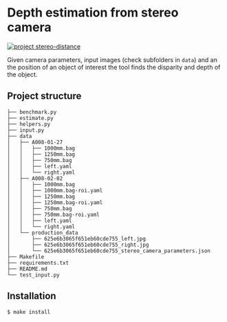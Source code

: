 # Depth estimation from stereo camera
[![project stereo-distance](https://github.com/milanstepanov/stereo-distance/actions/workflows/main.yml/badge.svg)](https://github.com/milanstepanov/stereo-distance/actions/workflows/main.yml)

Given camera parameters, input images (check subfolders in `data`) and an the position of an object of interest the tool finds the disparity and depth of the object.

## Project structure

    ├── benchmark.py
    ├── estimate.py
    ├── helpers.py
    ├── input.py
    ├── data
    │   ├── A008-01-27
    │   │   ├── 1000mm.bag
    │   │   ├── 1250mm.bag
    │   │   ├── 750mm.bag
    │   │   ├── left.yaml
    │   │   └── right.yaml
    │   ├── A008-02-02
    │   │   ├── 1000mm.bag
    │   │   ├── 1000mm.bag-roi.yaml
    │   │   ├── 1250mm.bag
    │   │   ├── 1250mm.bag-roi.yaml
    │   │   ├── 750mm.bag
    │   │   ├── 750mm.bag-roi.yaml
    │   │   ├── left.yaml
    │   │   └── right.yaml
    │   └── production_data
    │       ├── 625e6b3065f651eb60cde755_left.jpg
    │       ├── 625e6b3065f651eb60cde755_right.jpg
    │       └── 625e6b3065f651eb60cde755_stereo_camera_parameters.json
    ├── Makefile
    ├── requirements.txt
    ├── README.md
    └── test_input.py

## Installation

    $ make install
